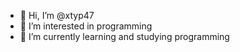 - 👋 Hi, I’m @xtyp47
- 👀 I’m interested in programming
- 🌱 I’m currently learning and studying programming

<!---
xtyp47/xtyp47 is a ✨ special ✨ repository because its `README.md` (this file) appears on your GitHub profile.
You can click the Preview link to take a look at your changes.
--->
